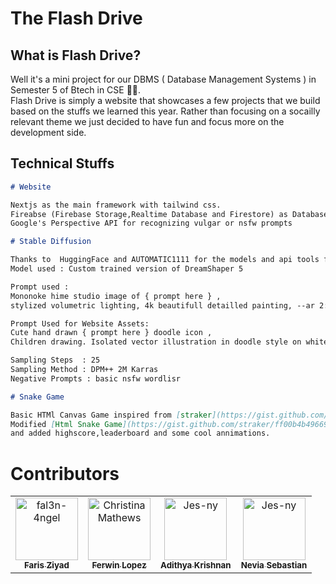 # The Flash Drive
  
## What is  Flash Drive?
  Well it's a mini project for our DBMS ( Database Management Systems ) in Semester 5 of Btech in CSE 🚶‍♀️. <br>
  Flash Drive is simply a website that showcases a few projects that we build based on the stuffs we learned this year. Rather than focusing on a socailly relevant theme we just decided to have fun and focus more on the development side.
   
## Technical Stuffs
 ```markdown
# Website

Nextjs as the main framework with tailwind css.
Fireabse (Firebase Storage,Realtime Database and Firestore) as Database
Google's Perspective API for recognizing vulgar or nsfw prompts

  ```


 ```markdown
# Stable Diffusion

Thanks to  HuggingFace and AUTOMATIC1111 for the models and api tools for the stable diffusion
Model used : Custom trained version of DreamShaper 5

Prompt used :
Mononoke hime studio image of { prompt here } ,
stylized volumetric lighting, 4k beautifull detailled painting, --ar 2:3 --uplight

Prompt Used for Website Assets:
Cute hand drawn { prompt here } doodle icon ,
Children drawing. Isolated vector illustration in doodle style on white background

Sampling Steps  : 25
Sampling Method : DPM++ 2M Karras
Negative Prompts : basic nsfw wordlisr


  ```

 ```markdown
# Snake Game

Basic HTMl Canvas Game inspired from [straker](https://gist.github.com/straker)
Modified [Html Snake Game](https://gist.github.com/straker/ff00b4b49669ad3dec890306d348adc4) for nextjs 
and added highscore,leaderboard and some cool annimations.
  ```

# Contributors

<table>
<tr>
    <td align="center">
        <a href="https://github.com/AFK-Trixo">
            <img src="https://avatars.githubusercontent.com/u/80464044?v=4" width="100;" alt="fal3n-4ngel"/>
            <br />
            <sub><b>Faris Ziyad</b></sub>
        </a>
    </td>
    <td align="center">
        <a href="https://github.com/Fer-Win">
            <img src="https://avatars.githubusercontent.com/u/102341775?v=4" width="100;" alt="ChristinaMathews"/>
            <br />
            <sub><b>Ferwin Lopez</b></sub>
        </a>
    </td>
    <td align="center">
        <a href="https://github.com/fal3n-4ngel">
            <img src="https://avatars.githubusercontent.com/u/79042374?v=4" width="100;" alt="Jes-ny"/>
            <br />
            <sub><b>Adithya Krishnan</b></sub>
        </a>
    </td>
    <td align="center">
        <a href=https://github.com/neviaseb03">
            <img src="https://avatars.githubusercontent.com/u/101114152?v=4" width="100;" alt="Jes-ny"/>
            <br />
            <sub><b>Nevia Sebastian</b></sub>
        </a>
    </td>
   </tr>
</table>
